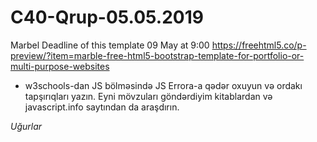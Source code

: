 # C40-Qrup-05.05.2019
Marbel
Deadline of this template 09 May at 9:00 https://freehtml5.co/p-preview/?item=marble-free-html5-bootstrap-template-for-portfolio-or-multi-purpose-websites
<ul>
<li>w3schools-dan JS bölməsində JS Errora-a qədər oxuyun və ordakı tapşırıqları yazın. Eyni mövzuları göndərdiyim kitablardan və javascript.info saytından da araşdırın.</li>
</ul>
<i>Uğurlar
